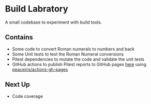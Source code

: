 # Build Labratory

A small codebase to experiment with build tools.

## Contains

- Some code to convert Roman numerals to numbers and back
- Some Unit tests to test the Roman Numeral conversions
- Pitest dependencies to mutate the code and validate the unit tests
- GitHub actions to publish Pitest reports to GitHub pages [here](https://rossdrew.github.io/build-lab/) using [peaceiris/actions-gh-pages](https://github.com/peaceiris/actions-gh-pages)


## Next Up

- Code coverage